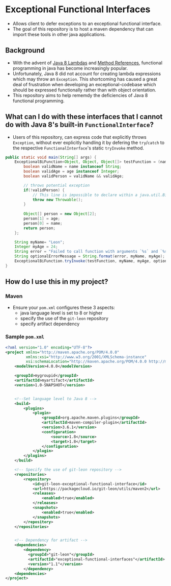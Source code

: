 # Exceptional Functional Interfaces
* Allows client to defer exceptions to an exceptional functional interface.
* The goal of this repository is to host a maven dependency that can import these tools in other java applications.

## Background
* With the advent of [Java 8 Lambdas](https://docs.oracle.com/javase/tutorial/java/javaOO/lambdaexpressions.html) and [Method References](https://docs.oracle.com/javase/tutorial/java/javaOO/methodreferences.html), functional programming in java has become increasingly popular.
* Unfortunately, Java 8 did not account for creating lambda expressions which may throw an `Exception`. This shortcoming has caused a great deal of frustration when developing an exceptional-codebase which should be expressed functionally rather than with object orientation.
* This repository aims to help rememdy the deficiencies of Java 8 functional programming.

## What can I do with these interfaces that I cannot do with Java 8's built-in `FunctionalInterface`?
* Users of this repository, can express code that explicitly throws `Exception`, without ever explicitly handling it by defering the `try`/`catch` to the respective `FunctionalInterface`'s static `tryInvoke` method.

```java
public static void main(String[] args) {
    ExceptionalBiFunction<Object, Object, Object[]> testFunction = (name, age) -> {
        boolean validName = name instanceof String;
        boolean validAge = age instanceof Integer;
        boolean validPerson = validName && validAge;

        // throws potential exception
        if(!validPerson) {
            // This line is impossible to declare within a java.util.BiFunction
            throw new Throwable();
        }
        
        Object[] person = new Object[2];
        person[1] = age;
        person[0] = name;
        return person;
    };

    String myName= "Leon";
    Integer myAge = 24;
    String error = "Failed to call function with arguments `%s` and `%s`";
    String optionalErrorMessage = String.format(error, myName, myAge);
    ExceptionalBiFunction.tryInvoke(testFunction, myName, myAge, optionalErrorMessage);
}
```

## How do I use this in my project?
### Maven
* Ensure your `pom.xml` configures these 3 aspects:
    * java language level is set to 8 or higher
    * specify the use of the `git-leon` repository
    * specify artifact dependency

### Sample `pom.xml`

```xml
<?xml version="1.0" encoding="UTF-8"?>
<project xmlns="http://maven.apache.org/POM/4.0.0"
         xmlns:xsi="http://www.w3.org/2001/XMLSchema-instance"
         xsi:schemaLocation="http://maven.apache.org/POM/4.0.0 http://maven.apache.org/xsd/maven-4.0.0.xsd">
    <modelVersion>4.0.0</modelVersion>

    <groupId>mygroupid</groupId>
    <artifactId>myartifact</artifactId>
    <version>1.0-SNAPSHOT</version>


    <!--Set language level to Java 8 -->
    <build>
        <plugins>
            <plugin>
                <groupId>org.apache.maven.plugins</groupId>
                <artifactId>maven-compiler-plugin</artifactId>
                <version>3.6.1</version>
                <configuration>
                    <source>1.8</source>
                    <target>1.8</target>
                </configuration>
            </plugin>
        </plugins>
    </build>

    <!-- Specify the use of git-leon repository -->
    <repositories>
        <repository>
            <id>git-leon-exceptional-functional-interface</id>
            <url>https://packagecloud.io/git-leon/utils/maven2</url>
            <releases>
                <enabled>true</enabled>
            </releases>
            <snapshots>
                <enabled>true</enabled>
            </snapshots>
        </repository>
    </repositories>


    <!-- Dependency for artifact -->
    <dependencies>
        <dependency>
          <groupId>"git-leon"</groupId>
          <artifactId>"exceptional-functional-interfaces"</artifactId>
          <version>"1.1"</version>
        </dependency>
    <dependencies>
</project>
        
```
